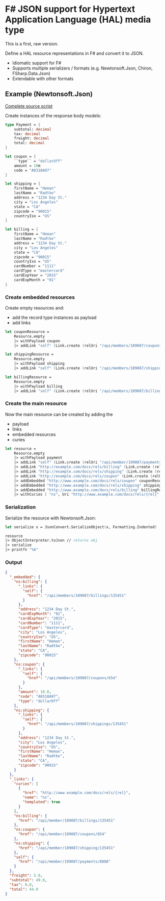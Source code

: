 # F# JSON support for Hypertext Application Language (HAL) media type

This is a first, raw version.

Define a HAL resource representations in F# and convert it to JSON.

* Idiomatic support for F#
* Supports multiple serializers / formats (e.g. Newtonsoft.Json, Chiron, FSharp.Data.Json)
* Extendable with other formats

## Example (Newtonsoft.Json)

[Complete source script](https://github.com/battermann/halsharp/blob/master/Script.fsx)

Create instances of the response body models:

```fsharp
type Payment = {
    subtotal: decimal
    tax: decimal
    freight: decimal
    total: decimal
}

let coupon = {
    ``type`` = "dollarOff"
    amount = 10m
    code = "A0318A97"
}

let shipping = {
    firstName = "Heman"
    lastName = "Radtke"
    address = "1234 Day St."
    city = "Los Angeles"
    state = "CA"
    zipcode = "90015"
    countryIso = "US"
}

let billing = {
    firstName = "Heman"
    lastName = "Radtke"
    address = "1234 Day St."
    city = "Los Angeles"
    state = "CA"
    zipcode = "90015"
    countryIso = "US"
    cardNumber = "1111"
    cardType = "mastercard"
    cardExpYear = "2015"
    cardExpMonth = "01"
}
```

### Create embedded resources

Create empty resources and:

* add the record type instances as payload
* add links

```fsharp
let couponResource =
    Resource.empty
    |> withPayload coupon
    |> addLink "self" (Link.create (relUri "/api/members/109087/coupons/654"))

let shippingResource =
    Resource.empty
    |> withPayload shipping
    |> addLink "self" (Link.create (relUri "/api/members/109087/shippings/135451"))

let billingResource =
    Resource.empty
    |> withPayload billing
    |> addLink "self" (Link.create (relUri "/api/members/109087/billings/135451"))
```

### Create the main resource

Now the main resource can be created by adding the

* payload
* links
* embedded resources
* curies

```fsharp
let resource =
    Resource.empty
    |> withPayload payment
    |> addLink "self" (Link.create (relUri "/api/member/109087/payments/8888"))
    |> addLink "http://example.com/docs/rels/billing" (Link.create (relUri "/api/member/109087/billings/135451"))
    |> addLink "http://example.com/docs/rels/shipping" (Link.create (relUri "/api/member/109087/shipping/135451"))
    |> addLink "http://example.com/docs/rels/coupon" (Link.create (relUri "/api/member/109087/coupons/654"))
    |> addEmbedded "http://www.example.com/docs/rels/coupon" couponResource
    |> addEmbedded "http://www.example.com/docs/rels/shipping" shippingResource
    |> addEmbedded "http://www.example.com/docs/rels/billing" billingResource
    |> withCuries [ "ns", Uri "http://www.example.com/docs/rels/{rel}" ]
```

### Serialization

Serialize the resource with Newtonsoft.Json:

```fsharp
let serialize x = JsonConvert.SerializeObject(x, Formatting.Indented)

resource
|> ObjectInterpreter.toJson // returns obj
|> serialize
|> printfn "%A"
```

### Output

```json
{
  "_embedded": {
    "ns:billing": {
      "_links": {
        "self": {
          "href": "/api/members/109087/billings/135451"
        }
      },
      "address": "1234 Day St.",
      "cardExpMonth": "01",
      "cardExpYear": "2015",
      "cardNumber": "1111",
      "cardType": "mastercard",
      "city": "Los Angeles",
      "countryIso": "US",
      "firstName": "Heman",
      "lastName": "Radtke",
      "state": "CA",
      "zipcode": "90015"
    },
    "ns:coupon": {
      "_links": {
        "self": {
          "href": "/api/members/109087/coupons/654"
        }
      },
      "amount": 10.0,
      "code": "A0318A97",
      "type": "dollarOff"
    },
    "ns:shipping": {
      "_links": {
        "self": {
          "href": "/api/members/109087/shippings/135451"
        }
      },
      "address": "1234 Day St.",
      "city": "Los Angeles",
      "countryIso": "US",
      "firstName": "Heman",
      "lastName": "Radtke",
      "state": "CA",
      "zipcode": "90015"
    }
  },
  "_links": {
    "curies": [
      {
        "href": "http://www.example.com/docs/rels/{rel}",
        "name": "ns",
        "templated": true
      }
    ],
    "ns:billing": {
      "href": "/api/member/109087/billings/135451"
    },
    "ns:coupon": {
      "href": "/api/member/109087/coupons/654"
    },
    "ns:shipping": {
      "href": "/api/member/109087/shipping/135451"
    },
    "self": {
      "href": "/api/member/109087/payments/8888"
    }
  },
  "freight": 5.0,
  "subtotal": 49.0,
  "tax": 0.0,
  "total": 44.0
}
```
